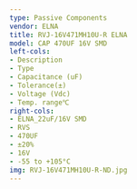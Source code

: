 ```yaml
---
type: Passive Components
vendor: ELNA
title: RVJ-16V471MH10U-R ELNA
model: CAP 470UF 16V SMD
left-cols:
- Description
- Type
- Capacitance (uF)
- Tolerance(±)
- Voltage (Vdc)
- Temp. range℃
right-cols:
- ELNA_22uF/16V SMD
- RVS
- 470UF
- ±20%
- 16V
- -55 to +105°C
img: RVJ-16V471MH10U-R-ND.jpg
---
```

